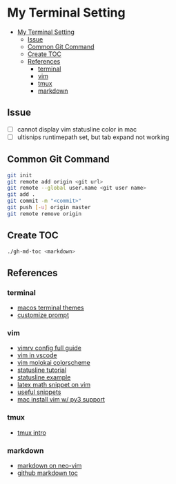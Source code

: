 # My Terminal Setting

* [My Terminal Setting](#my-terminal-setting)
   * [Issue](#issue)
   * [Common Git Command](#common-git-command)
   * [Create TOC](#create-toc)
   * [References](#references)
      * [terminal](#terminal)
      * [vim](#vim)
      * [tmux](#tmux)
      * [markdown](#markdown)

## Issue
- [ ] cannot display vim statusline color in mac
- [ ] ultisnips runtimepath set, but tab expand not working

## Common Git Command
```bash
git init
git remote add origin <git url>
git remote --global user.name <git user name>
git add .
git commit -m "<commit>"
git push [-u] origin master
git remote remove origin
```

## Create TOC
```bash
./gh-md-toc <markdown>
```

## References
### terminal
+ [macos terminal themes](https://github.com/lysyi3m/macos-terminal-themes)
+ [customize prompt](https://phoenixnap.com/kb/change-bash-prompt-linux)

### vim
+ [vimrv config full guide](https://www.freecodecamp.org/news/vimrc-configuration-guide-customize-your-vim-editor/)
+ [vim in vscode](https://zhuanlan.zhihu.com/p/188499395)
+ [vim molokai colorscheme](https://github.com/tomasr/molokai)
+ [statusline tutorial](https://medium.com/hackernoon/the-last-statusline-for-vim-a613048959b2)
+ [statusline example](https://gist.github.com/ahmedelgabri/b9127dfe36ba86f4496c8c28eb65ef2b)
+ [latex math snippet on vim](https://castel.dev/post/lecture-notes-1/)
+ [useful snippets](https://github.com/honza/vim-snippets)
+ [mac install vim w/ py3 support](https://clay-atlas.com/blog/2020/10/25/macos-cn-vim-support-python3/)

### tmux
+ [tmux intro](https://blog.hawkhost.com/2010/06/28/tmux-the-terminal-multiplexer/)

### markdown
+ [markdown on neo-vim](https://zhuanlan.zhihu.com/p/84773275)
+ [github markdown toc](https://github.com/ekalinin/github-markdown-toc)
